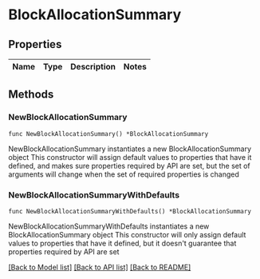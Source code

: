 # BlockAllocationSummary

## Properties

Name | Type | Description | Notes
------------ | ------------- | ------------- | -------------

## Methods

### NewBlockAllocationSummary

`func NewBlockAllocationSummary() *BlockAllocationSummary`

NewBlockAllocationSummary instantiates a new BlockAllocationSummary object
This constructor will assign default values to properties that have it defined,
and makes sure properties required by API are set, but the set of arguments
will change when the set of required properties is changed

### NewBlockAllocationSummaryWithDefaults

`func NewBlockAllocationSummaryWithDefaults() *BlockAllocationSummary`

NewBlockAllocationSummaryWithDefaults instantiates a new BlockAllocationSummary object
This constructor will only assign default values to properties that have it defined,
but it doesn't guarantee that properties required by API are set


[[Back to Model list]](../README.md#documentation-for-models) [[Back to API list]](../README.md#documentation-for-api-endpoints) [[Back to README]](../README.md)


